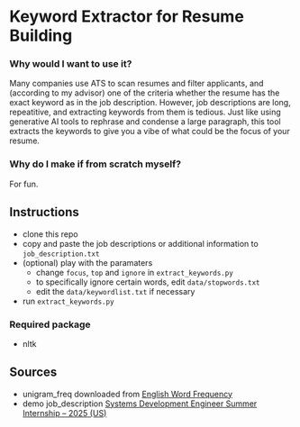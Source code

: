 # Keyword Extractor for Resume Building
### Why would I want to use it?
Many companies use ATS to scan resumes and filter applicants, and (according to my advisor) one of the criteria whether the resume has the exact keyword as in the job description. However, job descriptions are long, repeatitive, and extracting keywords from them is tedious. Just like using generative AI tools to rephrase and condense a large paragraph, this tool extracts the keywords to give you a vibe of what could be the focus of your resume.

### Why do I make if from scratch myself?
For fun.

## Instructions
- clone this repo
- copy and paste the job descriptions or additional information to `job_description.txt`
- (optional) play with the paramaters
    - change `focus`, `top` and `ignore` in `extract_keywords.py`
    - to specifically ignore certain words, edit `data/stopwords.txt`
    - edit the `data/keywordlist.txt` if necessary
- run `extract_keywords.py`

### Required package
- nltk

## Sources
- unigram_freq downloaded from [English Word Frequency](https://www.kaggle.com/datasets/rtatman/english-word-frequency)
- demo job_description [Systems Development Engineer Summer Internship – 2025 (US)](https://www.amazon.jobs/en/jobs/2739024/systems-development-engineer-summer-internship-2025-us)